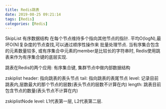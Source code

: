 ```yaml
---
title: Redis跳表  
date: 2019-08-25 09:21:14  
tags: [Redis]  
categories: [Redis]
---
```

SkipList 有序数据结构
    在每个节点维持多个指向其他节点的指针.
    平均O(logN),最坏O(N)复杂度的节点查找,可以通过顺序性操作来
        批量处理节点.
    当有序集合包含的元素数量较多, 或有序集合中元素的member是比较长的字符串时,
    Redis使用跳表来作为有序集合键的底层实现.

跳表在Redis的两个应用: 有序集合键, 集群节点中做内部数据结构


zskiplist 
    header: 指向跳表的表头节点
    tail: 指向跳表的表尾节点
    level: 记录目前跳表内,层数最大的那个节点的层数(表头节点的层数不计算在内)
    length: 跳表目前包含节点的数量(表头节点不计算在内)

zskiplistNode
    level: L1代表第一层, L2代表第二层.